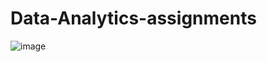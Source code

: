 # Data-Analytics-assignments
![image](https://github.com/user-attachments/assets/8e3e8e6d-5d9d-4c60-b02f-a511f17f9c3c)
